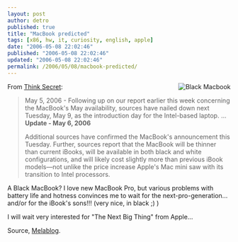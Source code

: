 ```yaml
---
layout: post
author: detro
published: true
title: "MacBook predicted"
tags: [x86, hw, it, curiosity, english, apple]
date: "2006-05-08 22:02:46"
published: "2006-05-08 22:02:46"
updated: "2006-05-08 22:02:46"
permalink: /2006/05/08/macbook-predicted/
---
```


<img src="http://www.melablog.it/uploads/macbookblack.jpg" alt="Black Macbook" align="right" />
From <a href="http://www.thinksecret.com/news/0605briefly2.html">Think Secret</a>:
<blockquote>May 5, 2006 - Following up on our report earlier this week concerning the MacBook's May availability, sources have nailed down next Tuesday, May 9, as the introduction day for the Intel-based laptop.
...
<strong>Update - May 6, 2006</strong>

Additional sources have confirmed the MacBook's announcement this Tuesday. Further, sources report that the MacBook will be thinner than current iBooks, will be available in both black and white configurations, and will likely cost slightly more than previous iBook models—not unlike the price increase Apple's Mac mini saw with its transition to Intel processors. </blockquote>

A Black MacBook?
I love new MacBook Pro, but various problems with battery life and hotness convinces me to wait for the next-pro-generation... and/or for the iBook's sons!!! (very nice, in black ;) )

I will wait very interested for "The Next Big Thing" from Apple... 

Source, <a href="http://www.melablog.it/post/1826/nuovi-macbook-anche-neri-e-leggermente-piu-costosi">Melablog</a>.


